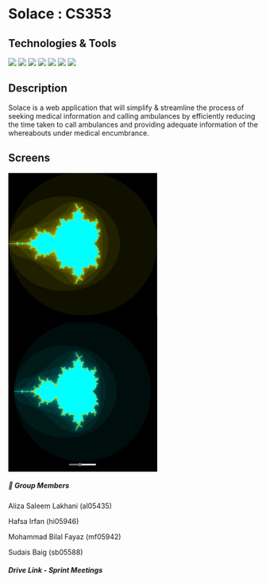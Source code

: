 
# Solace : CS353

## Technologies & Tools
![](https://img.shields.io/badge/Editor-VisualStudio-informational?style=flat&logo=intellij-idea&logoColor=white&color=9f94d1)
![](https://img.shields.io/badge/Framework-.NET-informational?style=flat&logo=C++&logoColor=white&color=9f94d1)
![](https://img.shields.io/badge/Code-Python-informational?style=flat&logo=python&logoColor=white&color=9f94d1)
![](https://img.shields.io/badge/Code-JavaScript-informational?style=flat&logo=javascript&logoColor=white&color=9f94d1)
![](https://img.shields.io/badge/Code-Html-informational?style=flat&logo=HTML&logoColor=white&color=9f94d1)
![](https://img.shields.io/badge/Code-CSS-informational?style=flat&logo=CSS&logoColor=white&color=9f94d1)
![](https://img.shields.io/badge/Code-SQL-informational?style=flat&logo=C++&logoColor=white&color=9f94d1)



##  Description

 Solace is a web application that will simplify & streamline the process of seeking medical information and calling ambulances by efficiently reducing the time taken to call ambulances and providing adequate information of the whereabouts under medical encumbrance. 



## Screens

<p float="left">
  <img height = 300px width = 300px align="center" src="https://github.com/HafsaI/Computer-Graphics/blob/main/images/mandelbrot_cpu.png" />
  <img height = 300px width = 300px align="center" src="https://github.com/HafsaI/Computer-Graphics/blob/main/images/mandelbrot_gpu.png" />
 

</p>

##### &#128101; Group Members
Aliza Saleem Lakhani (al05435)

Hafsa Irfan (hi05946)

Mohammad Bilal Fayaz (mf05942)

Sudais Baig (sb05588)

#####  Drive Link - Sprint Meetings


 <!-- <details>
  <summary>Homeworks</summary>
   
</details> -->
